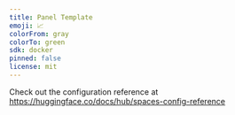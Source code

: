 ```yaml
---
title: Panel Template
emoji: 📈
colorFrom: gray
colorTo: green
sdk: docker
pinned: false
license: mit
---
```


Check out the configuration reference at https://huggingface.co/docs/hub/spaces-config-reference
